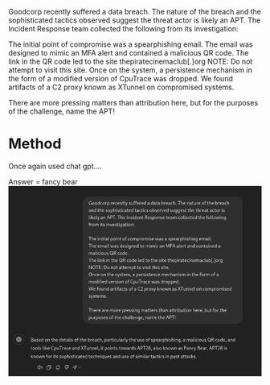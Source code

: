 Goodcorp recently suffered a data breach. The nature of the breach and the sophisticated tactics observed suggest the threat actor is likely an APT. The Incident Response team collected the following from its investigation:

The initial point of compromise was a spearphishing email.
The email was designed to mimic an MFA alert and contained a malicious QR code.
The link in the QR code led to the site thepiratecinemaclub[.]org NOTE: Do not attempt to visit this site.
Once on the system, a persistence mechanism in the form of a modified version of CpuTrace was dropped.
We found artifacts of a C2 proxy known as XTunnel on compromised systems.

There are more pressing matters than attribution here, but for the purposes of the challenge, name the APT!

# Method

Once again used chat gpt….

Answer = fancy bear
![Chat%20gpt%20APT2.png](Chat%20gpt%20APT2.png)

